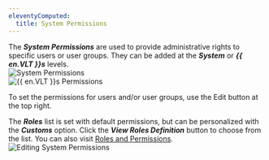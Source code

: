 ```yaml
---
eleventyComputed:
  title: System Permissions
---
```

The ***System Permissions*** are used to provide administrative rights to specific users or user groups. They can be added at the ***System*** or ***{{ en.VLT }}s*** levels.  
![System Permissions](https://webdevolutions.azureedge.net/docs/en/hub/Hub3043.png)  
![{{ en.VLT }}s Permissions](https://webdevolutions.azureedge.net/docs/en/hub/Hub2137.png)  

To set the permissions for users and/or user groups, use the Edit button at the top right.  

The ***Roles*** list is set with default permissions, but can be personalized with the ***Customs*** option. Click the ***View Roles Definition*** button to choose from the list. You can also visit [Roles and Permissions](/hub/web-interface/hub-overview/administration/configuration-security/system-permissions/roles-permissions/).  
![Editing System Permissions](https://webdevolutions.azureedge.net/docs/en/hub/Hub4036.png)  
